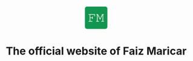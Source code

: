 <p align="center">
  <a href="https://www.faizmaricar.com">
    <img alt="faizmaricar" src="./src/images/myicon.png" width="60" />
  </a>
</p>
<h1 align="center">
  The official website of Faiz Maricar
</h1>
